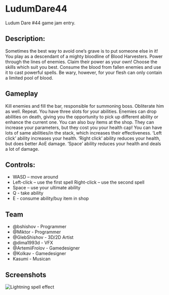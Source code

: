 # LudumDare44
Ludum Dare #44 game jam entry.

## Description:
Sometimes the best way to avoid one’s grave is to put someone else in it! You play as a descendant of a mighty bloodline of Blood Harvesters. Power through the lines of enemies. Claim their power as your own! Choose the skills which suit you best. Consume the blood from fallen enemies and use it to cast powerful spells. Be wary, however, for your flesh can only contain a limited pool of blood.

## Gameplay
Kill enemies and fill the bar, responsible for summoning boss. Obliterate him as well. Repeat. You have three slots for your abilities. Enemies can drop abilities on death, giving you the opportunity to pick up different ability or enhance the current one.
You can also buy items at the shop. They can increase your parameters, but they cost you your health cap!
You can have lots of same abilities/in the stack, which increases their effectiveness.
‘Left click’ ability increases your health.
‘Right click’ ability reduces your health, but does better AoE damage.
‘Space’ ability reduces your health and deals a lot of damage.

## Controls:
 - WASD – move around
 - Left-click – use the first spell Right-click – use the second spell
 - Space – use your ultimate ability
 - Q - take ability
 - E - consume ability/buy item in shop

## Team
- @bshishov - Programmer 
- @Miktor - Programmer 
- @GlebShishov - 3D/2D Artist 
- @dima1993d - VFX
- @ArtemiiFrolov - Gamedesigner
- @Kolkav - Gamedesigner 
- Kasumi - Musican

## Screenshots

![Lightning spell effect](https://media.giphy.com/media/xcSdSF2r8MC7aFBCeh/giphy.gif)
